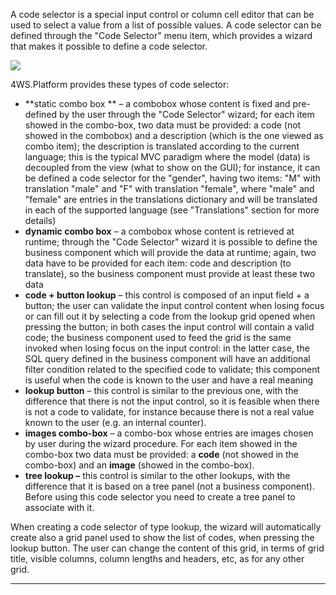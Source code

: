 A code selector is a special input control or column cell editor that can be used to select a value from a list of possible values. A code selector can be defined through the "Code Selector" menu item, which provides a wizard that makes it possible to define a code selector.

![](http://4wsplatform.org/wp-content/uploads/2015/12/Selector-1024x464.jpg)

4WS.Platform provides these types of code selector:

*  **static combo box ** &#8211; a combobox whose content is fixed and pre-defined by the user through the "Code Selector" wizard; for each item showed in the combo-box, two data must be provided: a code (not showed in the combobox) and a description (which is the one viewed as combo item); the description is translated according to the current language; this is the typical MVC paradigm where the model (data) is decoupled from the view (what to show on the GUI); for instance, it can be defined a code selector for the "gender", having two items: "M" with translation "male" and "F" with translation "female", where "male" and "female" are entries in the translations dictionary and will be translated in each of the supported language (see "Translations" section for more details)
*  **dynamic combo box**  &#8211; a combobox whose content is retrieved at runtime; through the "Code Selector" wizard it is possible to define the business component which will provide the data at runtime; again, two data have to be provided for each item: code and description (to translate), so the business component must provide at least these two data
*  **code + button lookup**  &#8211; this control is composed of an input field + a button; the user can validate the input control content when losing focus or can fill out it by selecting a code from the lookup grid opened when pressing the button; in both cases the input control will contain a valid code; the business component used to feed the grid is the same invoked when losing focus on the input control: in the latter case, the SQL query defined in the business component will have an additional filter condition related to the specified code to validate; this component is useful when the code is known to the user and have a real meaning
*  **lookup button** &#8211; this control is similar to the previous one, with the difference that there is not the input control, so it is feasible when there is not a code to validate, for instance because there is not a real value known to the user (e.g. an internal counter).
*  **images combo-box** &#8211; a combo-box whose entries are images chosen by user during the wizard procedure. For each item showed in the combo-box two data must be provided: a  **code**  (not showed in the combo-box) and an  **image**  (showed in the combo-box).
*  **tree lookup &#8211;** this control is similar to the other lookups, with the difference that it is based on a tree panel (not a business component). Before using this code selector you need to create a tree panel to associate with it.

When creating a code selector of type lookup, the wizard will automatically create also a grid panel used to show the list of codes, when pressing the lookup button. The user can change the content of this grid, in terms of grid title, visible columns, column lengths and headers, etc, as for any other grid.

                

---


